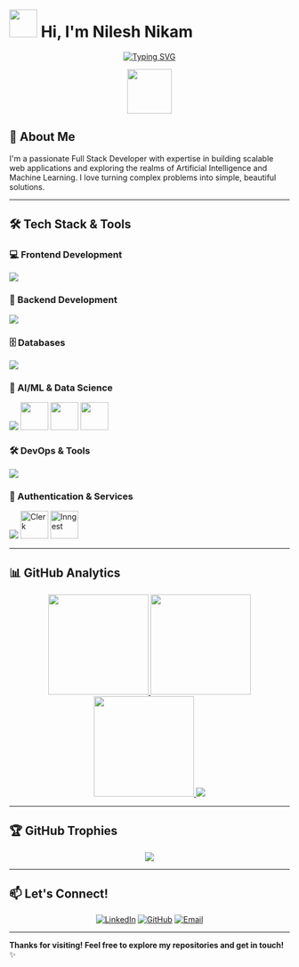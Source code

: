 # <picture><img src="https://github.com/7oSkaaa/7oSkaaa/blob/main/Images/about_me.gif?raw=true" width="50px"></picture> Hi, I'm Nilesh Nikam

<div align="center">
  
[![Typing SVG](https://readme-typing-svg.herokuapp.com?font=Fira+Code&size=28&duration=4000&pause=1000&color=00FF00&center=true&vCenter=true&width=600&lines=Full+Stack+Developer;AI+%2F+ML+Enthusiast;Problem+Solver)](https://git.io/typing-svg)

<img src="https://media.giphy.com/media/WUlplcMpOCEmTGBtBW/giphy.gif" width="80">

</div>

## 🚀 About Me

I'm a passionate Full Stack Developer with expertise in building scalable web applications and exploring the realms of Artificial Intelligence and Machine Learning. I love turning complex problems into simple, beautiful solutions.

---

## 🛠️ Tech Stack & Tools

### 💻 Frontend Development
<p>
  <img src="https://skillicons.dev/icons?i=html,css,tailwind,js,ts,react,nextjs,redux&perline=8" />
</p>

### 🔧 Backend Development
<p>
  <img src="https://skillicons.dev/icons?i=nodejs,express,fastapi,python&perline=5" />
</p>

### 🗄️ Databases
<p>
  <img src="https://skillicons.dev/icons?i=mongodb,mysql&perline=3" />
</p>

### 🤖 AI/ML & Data Science
<p>
  <img src="https://skillicons.dev/icons?i=tensorflow&perline=2" />
  <img src="https://cdn.jsdelivr.net/gh/devicons/devicon/icons/pandas/pandas-original.svg" width="50" height="50" />
  <img src="https://cdn.jsdelivr.net/gh/devicons/devicon/icons/jupyter/jupyter-original.svg" width="50" height="50" />
  <img src="https://cdn.jsdelivr.net/gh/devicons/devicon/icons/numpy/numpy-original.svg" width="50" height="50" />
</p>

### 🛠️ DevOps & Tools
<p>
  <img src="https://skillicons.dev/icons?i=git,github,vercel,postman,figma,linux,vscode&perline=6" />
</p>

### 🔐 Authentication & Services
<p>
  <img src="https://skillicons.dev/icons?i=firebase&perline=1" />
  <!-- Custom icons for Clerk and Inngest -->
  <img src="https://img.icons8.com/color/48/000000/security-configuration.png" width="50" height="50" title="Clerk"/>
  <img src="https://img.icons8.com/color/48/000000/workflow.png" width="50" height="50" title="Inngest"/>
</p>

---

## 📊 GitHub Analytics

<div align="center">
  
<!-- GitHub Stats Cards -->
<a href="https://github.com/nilesh1115">
  <img height="180em" src="https://github-readme-stats.vercel.app/api?username=nilesh1115&show_icons=true&theme=radical&include_all_commits=true&count_private=true&hide_border=true" />
  <img height="180em" src="https://github-readme-stats.vercel.app/api/top-langs/?username=nilesh1115&layout=compact&langs_count=8&theme=radical&hide_border=true" />
</a>

<!-- GitHub Streak Stats -->
<a href="https://github.com/nilesh1115">
  <img height="180em" src="https://github-readme-streak-stats.herokuapp.com/?user=nilesh1115&theme=radical&hide_border=true" />
</a>

<!-- GitHub Activity Graph -->
<a href="https://github.com/nilesh1115">
  <img src="https://github-readme-activity-graph.vercel.app/graph?username=nilesh1115&theme=react-dark&bg_color=0D1117&hide_border=true&area=true" />
</a>

</div>

---

## 🏆 GitHub Trophies

<div align="center">
  
![](https://github-profile-trophy.vercel.app/?username=nilesh1115&theme=radical&no-frame=true&no-bg=false&margin-w=15&margin-h=15&row=2&column=4)

</div>

---


## 📫 Let's Connect!

<div align="center">

[![LinkedIn](https://img.shields.io/badge/LinkedIn-%230077B5.svg?style=for-the-badge&logo=linkedin&logoColor=white)](https://www.linkedin.com/in/nilesh-nikam-99b338214/)
[![GitHub](https://img.shields.io/badge/GitHub-%23121011.svg?style=for-the-badge&logo=github&logoColor=white)](https://github.com/nilesh1115)
[![Email](https://img.shields.io/badge/Email-D14836?style=for-the-badge&logo=gmail&logoColor=white)](mailto:nileshnikam0501@example.com)

</div>

---

**Thanks for visiting! Feel free to explore my repositories and get in touch!** ✨
